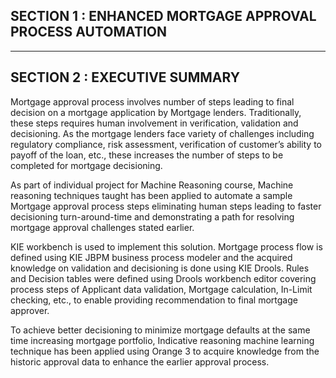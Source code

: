 ## SECTION 1 : ENHANCED MORTGAGE APPROVAL PROCESS AUTOMATION
---
## SECTION 2 : EXECUTIVE SUMMARY
Mortgage approval process involves number of steps leading to final decision on a mortgage application by Mortgage lenders. Traditionally, these steps requires human involvement in verification, validation and decisioning. As the mortgage lenders face variety of challenges including regulatory compliance, risk assessment, verification of customer’s ability to payoff of the loan, etc., these increases the number of steps to be completed for mortgage decisioning.  

As part of individual project for Machine Reasoning course, Machine reasoning techniques taught has been applied to automate a sample Mortgage approval process steps eliminating human steps leading to faster decisioning turn-around-time and demonstrating a path for resolving mortgage approval challenges stated earlier.  

KIE workbench is used to implement this solution. Mortgage process flow is defined using KIE JBPM business process modeler and the acquired knowledge on validation and decisioning is done using KIE Drools. Rules and Decision tables were defined using Drools workbench editor covering process steps of Applicant data validation, Mortgage calculation, In-Limit checking, etc., to enable providing recommendation to final mortgage approver. 

To achieve better decisioning to minimize mortgage defaults at the same time increasing mortgage portfolio, Indicative reasoning machine learning technique has been applied using Orange 3 to acquire knowledge from the historic approval data to enhance the earlier approval process. 
